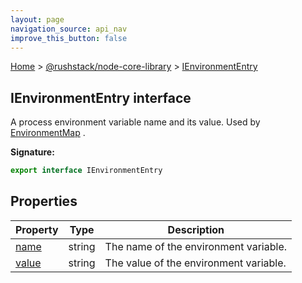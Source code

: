 ```yaml
---
layout: page
navigation_source: api_nav
improve_this_button: false
---
```



[Home](./index.md) &gt; [@rushstack/node-core-library](./node-core-library.md) &gt; [IEnvironmentEntry](./node-core-library.ienvironmententry.md)

## IEnvironmentEntry interface

A process environment variable name and its value. Used by [EnvironmentMap](./node-core-library.environmentmap.md) .

<b>Signature:</b>

```typescript
export interface IEnvironmentEntry
```

## Properties

|  Property | Type | Description |
|  --- | --- | --- |
|  [name](./node-core-library.ienvironmententry.name.md) | string | The name of the environment variable. |
|  [value](./node-core-library.ienvironmententry.value.md) | string | The value of the environment variable. |
